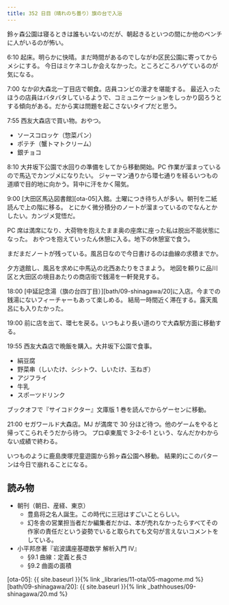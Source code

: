```yaml
---
title: 352 日目（晴れのち曇り）旗の台で入浴
---
```


鈴ヶ森公園は寝るときは誰もいないのだが、朝起きるといつの間にか他のベンチに人がいるのが怖い。

6:10 起床。明らかに快晴。まだ時間があるのでしながわ区民公園に寄ってからメシにする。
今日はミケネコしか会えなかった。ところどころハゲているのが気になる。

7:00 なか卯大森北一丁目店で朝食。店員コンビの漫才を堪能する。
最近入ったほうの店員はバタバタしているようで、コミュニケーションをしっかり図ろうとする傾向がある。だから実は問題を起こさないタイプだと思う。

7:55 西友大森店で買い物。おやつ。

* ソースコロッケ（惣菜パン）
* ポテチ（蟹トマトクリーム）
* 銀チョコ

8:10 大井坂下公園で水回りの準備をしてから移動開始。PC 作業が溜まっているので馬込でカンヅメになりたい。
ジャーマン通りから環七通りを経るいつもの道順で目的地に向かう。背中に汗をかく陽気。

9:00 [大田区馬込図書館][ota-05]入館。土曜につき待ち人が多い。朝刊を二紙読んで上の階に移る。
とにかく微分積分のノートが溜まっているのでなんとかしたい。カンヅメ覚悟だ。

PC 席は満席になり、大荷物を抱えたまま奥の座席に座った私は脱出不能状態になった。
おやつを抱えていったん休憩に入る。地下の休憩室で食う。

まだまだノートが残っている。風呂日なので今日書けるのは曲線の求積までか。

夕方退館し、風呂を求めに中馬込の北西あたりをさまよう。
地図を頼りに品川区と大田区の境目あたりの商店街で銭湯を一軒発見する。

18:00 [中延記念湯（旗の台四丁目）][bath/09-shinagawa/20]に入店。今までの銭湯にないフィーチャーもあって楽しめる。
結局一時間近く滞在する。露天風呂にも入りたかった。

19:00 前に店を出て、環七を戻る。いつもより長い道のりで大森駅方面に移動する。

19:55 西友大森店で晩飯を購入。大井坂下公園で食事。

* 絹豆腐
* 野菜串（しいたけ、シシトウ、しいたけ、玉ねぎ）
* アジフライ
* 牛乳
* スポーツドリンク

ブックオフで『サイコドクター』文庫版 1 巻を読んでからゲーセンに移動。

21:00 セガワールド大森店。MJ が満席で 30 分ほど待つ。他のゲームをやると帰ってこられそうだから待つ。
プロ卓東風で 3-2-6-1 という、なんだかわからない成績で終わる。

いつものように鹿島庚塚児童遊園から鈴ヶ森公園へ移動。
結果的にこのパターンは今日で崩れることになる。

## 読み物

* 朝刊（朝日、産経、東京）
  * 豊島将之名人誕生。この時代に三冠はすごいことらしい。
  * 幻冬舎の営業担当者だか編集者だかは、本が売れなかったらすべてその作家の責任だという姿勢でいると取られても文句が言えないコメントをしている。
* 小平邦彦著『岩波講座基礎数学 解析入門 IV』
  * §9.1 曲線：定義と長さ
  * §9.2 曲面の面積

[ota-05]: {{ site.baseurl }}{% link _libraries/11-ota/05-magome.md %}
[bath/09-shinagawa/20]: {{ site.baseurl }}{% link _bathhouses/09-shinagawa/20.md %}
